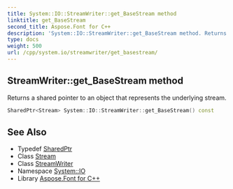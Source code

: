 ```yaml
---
title: System::IO::StreamWriter::get_BaseStream method
linktitle: get_BaseStream
second_title: Aspose.Font for C++
description: 'System::IO::StreamWriter::get_BaseStream method. Returns a shared pointer to an object that represents the underlying stream in C++.'
type: docs
weight: 500
url: /cpp/system.io/streamwriter/get_basestream/
---
```

## StreamWriter::get_BaseStream method


Returns a shared pointer to an object that represents the underlying stream.

```cpp
SharedPtr<Stream> System::IO::StreamWriter::get_BaseStream() const
```

## See Also

* Typedef [SharedPtr](../../../system/sharedptr/)
* Class [Stream](../../stream/)
* Class [StreamWriter](../)
* Namespace [System::IO](../../)
* Library [Aspose.Font for C++](../../../)
